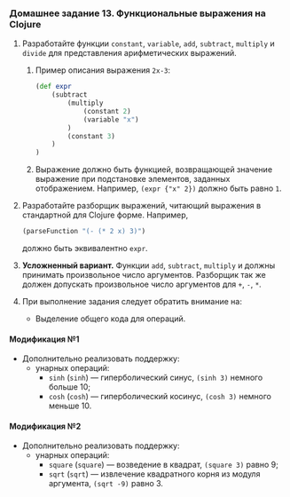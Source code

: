 ### Домашнее задание 13. Функциональные выражения на Clojure

1. Разработайте функции `constant`, `variable`, `add`, `subtract`, `multiply` и `divide` для представления арифметических выражений.
    1. Пример описания выражения `2x-3`:
        ```clojure
        (def expr 
        	(subtract
        		(multiply 
        			(constant 2) 
        			(variable "x")
        		) 
          		(constant 3)
          	)
       )
       ```
    2. Выражение должно быть функцией, возвращающей значение выражение при подстановке элементов, заданных отображением. Например, `(expr {"x" 2})` должно быть равно `1`.
2. Разработайте разборщик выражений, читающий выражения в стандартной для Clojure форме. Например,
    ```clojure
    (parseFunction "(- (* 2 x) 3)")
    ```
    должно быть эквивалентно `expr`.
3. **Усложненный вариант.** Функции `add`, `subtract`, `multiply` и должны принимать произвольное число аргументов. Разборщик так же должен допускать произвольное число аргументов для `+`, `-`, `*`.
4. При выполнение задания следует обратить внимание на:
   
    * Выделение общего кода для операций.

#### Модификация №1

* Дополнительно реализовать поддержку:
  * унарных операций:
    - `sinh` (`sinh`) — гиперболический синус, `(sinh 3)` немного больше 10;
    - `cosh` (`cosh`) — гиперболический косинус, `(cosh 3)` немного меньше 10.

#### Модификация №2

* Дополнительно реализовать поддержку:
  * унарных операций:
    - `square` (`square`) — возведение в квадрат, `(square 3)` равно 9;
    - `sqrt` (`sqrt`) — извлечение квадратного корня из модуля аргумента, `(sqrt -9)` равно 3.